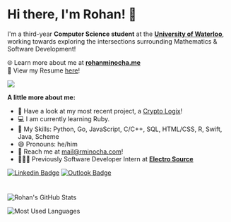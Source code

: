 # Hi there, I'm Rohan! 👋

I'm a third-year **Computer Science student** at the [**University of Waterloo**](https://cs.uwaterloo.ca/), working towards exploring the intersections surrounding Mathematics & Software Development!

🌐 Learn more about me at [**rohanminocha.me**](https://rohanminocha.me) <br>
📄 View my Resume [here](https://rohanminocha.me/resume.pdf)! <br>

![](https://komarev.com/ghpvc/?username=rohanxminocha)

**A little more about me:**
- 🤖 Have a look at my most recent project, a [Crypto Logix](https://github.com/rohanxminocha/crypto-logix/)!
- 💻 I am currently learning Ruby.
- 🤹 My Skills: Python, Go, JavaScript, C/C++, SQL, HTML/CSS, R, Swift, Java, Scheme
- 😄 Pronouns: he/him
- 💬 Reach me at [mail@rminocha.com](mailto:mail@rminocha.com)!
- 🧑🏻‍⚕️ Previously Software Developer Intern at [**Electro Source**](https://electrosource.com/)

[![Linkedin Badge](https://img.shields.io/badge/LinkedIn-0077B5?style=for-the-badge&logo=linkedin&logoColor=white)](https://www.linkedin.com/in/rohanminocha/)
[![Outlook Badge](https://img.shields.io/badge/Outlook-0078D4?style=for-the-badge&logo=microsoft-outlook&logoColor=white)](mailto:mail@rminocha.com)

#
![Rohan's GitHub Stats](https://github-readme-stats.vercel.app/api?username=rohanxminocha&title_color=eba830&icon_color=bae67e&bg_color=171c28&text_color=f5f0e1&hide=issues&count_private=true&show_icons=true&custom_title=Rohan%27s%20GitHub%20Stats)

![Most Used Languages](https://github-readme-stats.vercel.app/api/top-langs/?username=rohanxminocha&layout=compact&langs_count=10&bg_color=171c28&text_color=f5f0e1&title_color=eba830)

<!--- rohanxminocha/rohanxminocha is a ✨ special ✨ repository because its `README.md` (this file) appears on your GitHub profile. You can click the Preview link to take a look at your changes. --->
